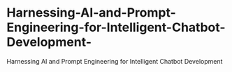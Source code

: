 # Harnessing-AI-and-Prompt-Engineering-for-Intelligent-Chatbot-Development-
Harnessing AI and Prompt Engineering for Intelligent Chatbot Development 
